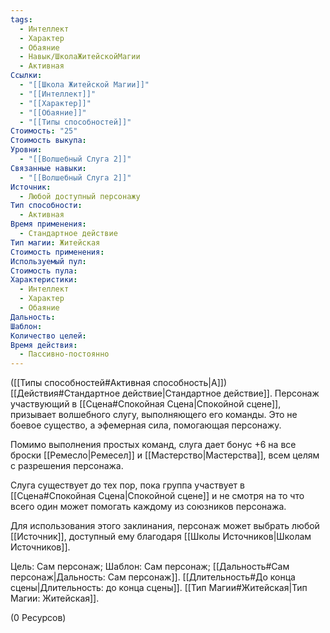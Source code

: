 ```yaml
---
tags:
  - Интеллект
  - Характер
  - Обаяние
  - Навык/ШколаЖитейскойМагии
  - Активная
Ссылки:
  - "[[Школа Житейской Магии]]"
  - "[[Интеллект]]"
  - "[[Характер]]"
  - "[[Обаяние]]"
  - "[[Типы способностей]]"
Стоимость: "25"
Стоимость выкупа: 
Уровни:
  - "[[Волшебный Слуга 2]]"
Связанные навыки:
  - "[[Волшебный Слуга 2]]"
Источник:
  - Любой доступный персонажу
Тип способности:
  - Активная
Время применения:
  - Стандартное действие
Тип магии: Житейская
Стоимость применения: 
Используемый пул: 
Стоимость пула: 
Характеристики:
  - Интеллект
  - Характер
  - Обаяние
Дальность: 
Шаблон: 
Количество целей: 
Время действия:
  - Пассивно-постоянно
---
```

([[Типы способностей#Активная способность|А]]) [[Действия#Стандартное действие|Стандартное действие]]. Персонаж участвующий в [[Сцена#Спокойная Сцена|Спокойной сцене]], призывает волшебного слугу, выполняющего его команды. Это не боевое существо, а эфемерная сила, помогающая персонажу. 

Помимо выполнения простых команд, слуга дает бонус +6 на все броски [[Ремесло|Ремесел]] и [[Мастерство|Мастерства]], всем целям с разрешения персонажа. 

Слуга существует до тех пор, пока группа участвует в [[Сцена#Спокойная Сцена|Спокойной сцене]] и не смотря на то что всего один может помогать каждому из союзников персонажа. 

Для использования этого заклинания, персонаж может выбрать любой [[Источник]], доступный ему благодаря [[Школы Источников|Школам Источников]].

Цель: Сам персонаж; Шаблон: Сам персонаж; [[Дальность#Сам персонаж|Дальность: Сам персонаж]].  [[Длительность#До конца сцены|Длительность: до конца сцены]]. [[Тип Магии#Житейская|Тип Магии: Житейская]].

(0 Ресурсов)